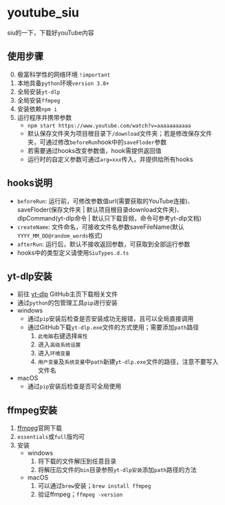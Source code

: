 # youtube_siu
siu的一下，下载好youTube内容



## 使用步骤

0. 极富科学性的网络环境 `!important`
1. 本地具备`python`环境`version 3.8+`
2. 全局安装`yt-dlp`
3. 全局安装`ffmpeg`
4. 安装依赖`npm i`
5. 运行程序并携带参数
   - `npm start https://www.youtube.com/watch?v=aaaaaaaaaaa`
   - 默认保存文件夹为项目根目录下`/download`文件夹；若是修改保存文件夹，可通过修改`beforeRun`hook中的`saveFloder`参数
   - 若需要通过hooks改变参数值，hook需提供返回值
   - 运行时的自定义参数可通过`arg=xxx`传入，并提供给所有hooks



## hooks说明
- `beforeRun`: 运行前，可修改参数值url(需要获取的YouTube连接)、saveFloder(保存文件夹 | 默认项目根目录download文件夹)、dlpCommand(yt-dlp命令 | 默认只下载音频，命令可参考yt-dlp文档)
- `createName`: 文件命名，可接收文件名参数saveFileName(默认`YYYY_MM_DD@random_words`格式)
- `afterRun`: 运行后，默认不接收返回参数，可获取到全部运行参数
- hooks中的类型定义请使用`SiuTypes.d.ts`



## yt-dlp安装

- 前往 [yt-dlp](https://github.com/yt-dlp/yt-dlp) GitHub主页下载相关文件
- 通过`python`的包管理工具`pip`进行安装
- windows
  - 通过`pip`安装后检查是否安装成功无报错，且可以全局直接调用
  - 通过GitHub下载`yt-dlp.exe`文件的方式使用；需要添加`path`路径
    1. `此电脑`右键选择`属性`
    2. 进入`高级系统设置`
    3. 进入`环境变量`
    4. `用户变量`及`系统变量`中`path`新建`yt-dlp.exe`文件的路径，注意不要写入文件名
- macOS
  - 通过`pip`安装后检查是否可全局使用

## ffmpeg安装

1. [ffmpeg](https://ffmpeg.org/)官网下载
2. `essentials`或`full`版均可
3. 安装
   - windows
     1. 将下载的文件解压到任意目录
     2. 将解压后文件的`bin`目录参照`yt-dlp安装`添加`path`路径的方法
   - macOS
     1. 可以通过`brew`安装；`brew install ffmpeg`
     2. 验证ffmpeg；`ffmpeg -version`
